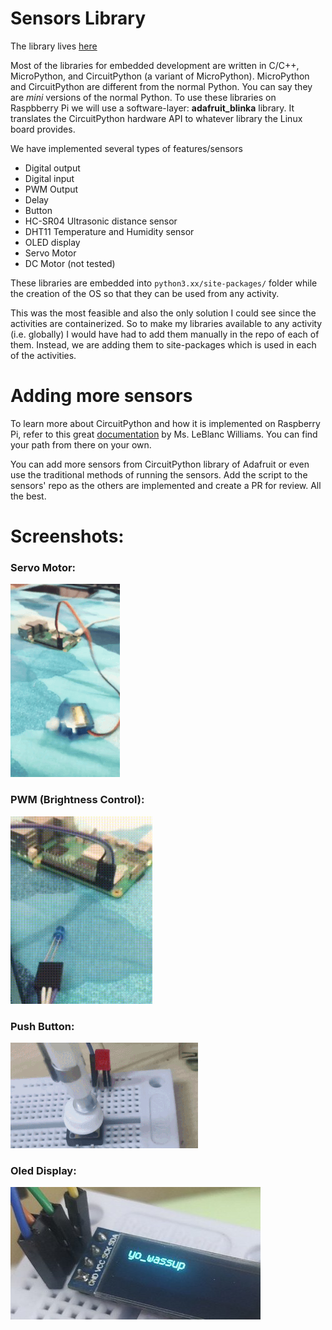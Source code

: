 # Sensors Library

The library lives [here](https://github.com/44yu5h/rpi_sensor_libs)

Most of the libraries for embedded development are written in C/C++, MicroPython, and CircuitPython (a variant of MicroPython). MicroPython and CircuitPython are different from the normal Python. You can say they are *mini* versions of the normal Python. To use these libraries on Raspbberry Pi we will use a software-layer: **adafruit_blinka** library. It translates the CircuitPython hardware API to whatever library the Linux board provides.



We have implemented several types of features/sensors

- Digital output
- Digital input
- PWM Output
- Delay
- Button
- HC-SR04 Ultrasonic distance sensor
- DHT11 Temperature and Humidity sensor
- OLED display
- Servo Motor
- DC Motor (not tested)

These libraries are embedded into `python3.xx/site-packages/` folder while the creation of the OS so that they can be used from any activity.

This was the most feasible and also the only solution I could see since the activities are containerized. So to make my libraries available to any activity (i.e. globally) I would have had to add them manually in the repo of each of them. Instead, we are adding them to site-packages which is used in each of the activities.

# Adding more sensors

To learn more about CircuitPython and how it is implemented on Raspberry Pi, refer to this great [documentation](https://learn.adafruit.com/circuitpython-on-raspberrypi-linux/overview) by Ms. LeBlanc Williams. You can find your path from there on your own.

You can add more sensors from CircuitPython library of Adafruit or even use the traditional methods of running the sensors. Add the script to the sensors' repo as the others are implemented and create a PR for review. All the best.


# Screenshots:

### Servo Motor:

<img src=https://raw.githubusercontent.com/44yu5h/rpi_sensor_libs/master/assets/servo.gif>

<br>

### PWM (Brightness Control):

<img src="https://raw.githubusercontent.com/44yu5h/rpi_sensor_libs/master/assets/PWM%20(brightness%20control).gif" height=300>

<br>

### Push Button:

<img src=https://raw.githubusercontent.com/44yu5h/rpi_sensor_libs/master/assets/btn.gif>

<br>

### Oled Display:

<img src=https://raw.githubusercontent.com/44yu5h/rpi_sensor_libs/master/assets/oled.jpg>
